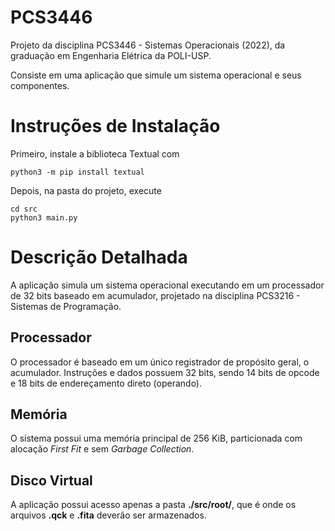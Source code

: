 # PCS3446
Projeto da disciplina PCS3446 - Sistemas Operacionais (2022), da graduação em Engenharia Elétrica da POLI-USP.

Consiste em uma aplicação que simule um sistema operacional e seus componentes.

# Instruções de Instalação

Primeiro, instale a biblioteca Textual com 
```
python3 -m pip install textual
```
Depois, na pasta do projeto, execute
```
cd src
python3 main.py
```

# Descrição Detalhada

A aplicação simula um sistema operacional executando em um processador de 32 bits baseado em acumulador, projetado na disciplina PCS3216 - Sistemas de Programação.

## Processador

O processador é baseado em um único registrador de propósito geral, o acumulador. Instruções e dados possuem 32 bits, sendo 14 bits de opcode e 18 bits de endereçamento direto (operando).

## Memória

O sistema possui uma memória principal de 256 KiB, particionada com alocação *First Fit* e sem *Garbage Collection*.

## Disco Virtual

A aplicação possui acesso apenas a pasta **./src/root/**, que é onde os arquivos **.qck** e **.fita** deverão ser armazenados. 